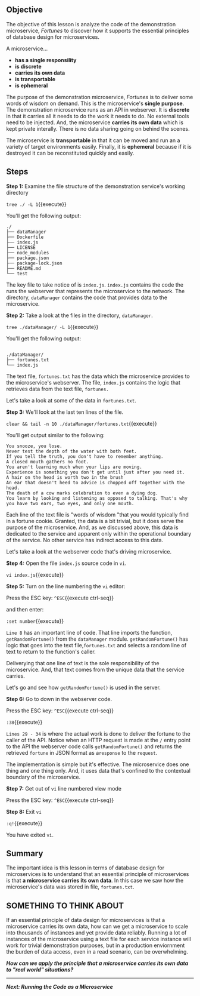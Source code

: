 ## Objective
The objective of this lesson is analyze the code of the demonstration microservice, *Fortunes* to discover how it supports the essential principles of database design for microservices.

A microservice...

* **has a single responsility**
* **is discrete**
* **carries its own data**
* **is transportable**
* **is ephemeral**

The purpose of the demonstration microservice, *Fortunes* is to deliver some words of wisdom on demand. This is the microservice's **single purpose**. The demonstration microservice runs as an API in webserver. It is **discrete** in that it carries all it needs to do the work it needs to do. No external tools need to be injected. And, the microservice **carries its own data** which is kept private interally. There is no data sharing going on behind the scenes.

The microservice is **transportable** in that it can be moved and run an a variety of target environments easily. Finally, it is **ephemeral** because if it is destroyed it can be reconstituted quickly and easily.

## Steps

**Step 1:** Examine the file structure of the demonstration service's working directory

`tree ./ -L 1`{{execute}}

You'll get the following output:

```
./
├── dataManager
├── Dockerfile
├── index.js
├── LICENSE
├── node_modules
├── package.json
├── package-lock.json
├── README.md
└── test

```

The key file to take notice of is `index.js`. `index.js` contains the code the runs the webserver that represents the microservice to the network. The directory, `dataManager` contains the code that provides data to the microservice.

**Step 2:** Take a look at the files in the directory, `dataManager`.

`tree ./dataManager/ -L 1`{{execute}}

You'll get the following output:

```

./dataManager/
├── fortunes.txt
└── index.js

```
The text file, `fortunes.txt` has the data which the microservice provides to the microservice's webserver. The file, `index.js` contains the logic that retrieves data from the text file, `fortunes.`

Let's take a look at some of the data in `fortunes.txt`.

**Step 3:** We'll look at the last ten lines of the file.


`clear && tail -n 10 ./dataManager/fortunes.txt`{{execute}}

You'll get output similar to the following:

```
You snooze, you lose.
Never test the depth of the water with both feet.
If you tell the truth, you don't have to remember anything.
A closed mouth gathers no foot.
You aren't learning much when your lips are moving.
Experience is something you don't get until just after you need it.
A hair on the head is worth two in the brush
An ear that doesn't heed to advice is chopped off together with the head.
The death of a cow marks celebration to even a dying dog.
You learn by looking and listening as opposed to talking. That's why you have two ears, two eyes, and only one mouth.

```

Each line of the text file is "words of wisdom "that you would typically find in a fortune cookie. Granted, the data is a bit trivial, but it does serve the purpose of the microservice. And, as we discussed above, this data is dedicated to the service and apparent only within the operational boundary of the service. No other service has indirect access to this data.

Let's take a look at the webserver code that's driving microservice.

**Step 4:** Open the file `index.js` source code in `vi`.

`vi index.js`{{execute}}

**Step 5:** Turn on the line numbering the `vi` editor:

Press the ESC key: `^ESC`{{execute ctrl-seq}}

and then enter:

`:set number`{{execute}}

`Line 8` has an important line of code. That line imports the function, `getRandomFortune()` from the `dataManager` module. `getRandomFortune()` has logic that goes into the text file,`fortunes.txt` and selects a random line of text to return to the function's caller.

Deliverying that one line of text is the sole responsibility of the microservice. And, that text comes from the unique data that the service carries.

Let's go and see how `getRandomFortune()` is used in the server.

**Step 6:** Go to down in the webserver code.

Press the ESC key: `^ESC`{{execute ctrl-seq}}

`:38`{{execute}}

`Lines 29 - 34` is where the actual work is done to deliver the fortune to the caller of the API. Notice when an HTTP request is made at the `/` entry point to the API the webserver code calls `getRandomFortune()` and returns the retrieved `fortune` in JSON format as a`response` to the `request`.

The implementation is simple but it's effective. The microservice does one thing and one thing only. And, it uses data that's confined to the contextual boundary of the microservice.

**Step 7:** Get out of `vi` line numbered view mode

Press the ESC key: `^ESC`{{execute ctrl-seq}}

**Step 8:** Exit `vi`

`:q!`{{execute}}

You have exited `vi`.

## Summary

The important idea is this lesson in terms of database design for microservices is to understand that an essential principle of microservices is that **a microservice carries its own data**. In this case we saw how the microservice's data was stored in file, `fortunes.txt`.

## SOMETHING TO THINK ABOUT

If an essential principle of data design for microservices is that a microservice carries its own data, how can we get a microservice to scale into thousands of instances and yet provide data reliably. Running a lot of instances of the microservice using a text file for each service instance will work for trivial demonstration purposes, but in a production enviornment the burden of data access, even in a read scenario, can be overwhelming.

***How can we apply the principle that a microservice carries its own data to "real world" situations?***

---

***Next: Running the Code as a Microservice***